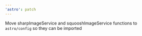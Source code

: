 ```yaml
---
'astro': patch
---
```


Move sharpImageService and squooshImageService functions to `astro/config` so they can be imported
